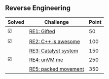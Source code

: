## Reverse Engineering

| Solved | Challenge | Point |
| ------ | --------- | ----- |
| :ballot_box_with_check: | [RE1: Gifted](https://github.com/TraiOi/CTF_WriteUp/blob/master/2017/AlexCTF/ReverseEngineering/RE1-Gifted.md) | 50 |
| :ballot_box_with_check: | [RE2: C++ is awesome](https://github.com/TraiOi/CTF_WriteUp/blob/master/2017/AlexCTF/ReverseEngineering/RE2-Cplusplus_is_awesome.md) | 100 |
| | [RE3: Catalyst system](https://github.com/TraiOi/CTF_WriteUp/blob/master/2017/AlexCTF/ReverseEngineering/RE3-Catalyst_system.md) | 150 |
| :ballot_box_with_check: | [RE4: unVM me](https://github.com/TraiOi/CTF_WriteUp/blob/master/2017/AlexCTF/ReverseEngineering/RE4-unVM_me.md) | 250 |
| | [RE5: packed movement](https://github.com/TraiOi/CTF_WriteUp/blob/master/2017/AlexCTF/ReverseEngineering/RE5-packed_movement.md) | 350 |
